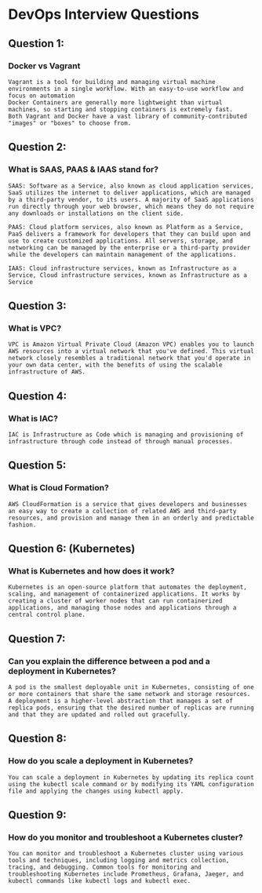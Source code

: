 #
# DevOps Interview Questions

## Question 1:
### Docker vs Vagrant

```
Vagrant is a tool for building and managing virtual machine environments in a single workflow. With an easy-to-use workflow and focus on automation
Docker Containers are generally more lightweight than virtual machines, so starting and stopping containers is extremely fast. 
Both Vagrant and Docker have a vast library of community-contributed "images" or "boxes" to choose from.
```


## Question 2:
### What is SAAS, PAAS & IAAS stand for?
```
SAAS: Software as a Service, also known as cloud application services, SaaS utilizes the internet to deliver applications, which are managed by a third-party vendor, to its users. A majority of SaaS applications run directly through your web browser, which means they do not require any downloads or installations on the client side.

PAAS: Cloud platform services, also known as Platform as a Service, PaaS delivers a framework for developers that they can build upon and use to create customized applications. All servers, storage, and networking can be managed by the enterprise or a third-party provider while the developers can maintain management of the applications.

IAAS: Cloud infrastructure services, known as Infrastructure as a Service, Cloud infrastructure services, known as Infrastructure as a Service
```

## Question 3:
### What is VPC?
```
VPC is Amazon Virtual Private Cloud (Amazon VPC) enables you to launch AWS resources into a virtual network that you've defined. This virtual network closely resembles a traditional network that you'd operate in your own data center, with the benefits of using the scalable infrastructure of AWS.
```

## Question 4:
### What is IAC?
```
IAC is Infrastructure as Code which is managing and provisioning of infrastructure through code instead of through manual processes.
```

## Question 5:
### What is Cloud Formation?
```
AWS CloudFormation is a service that gives developers and businesses an easy way to create a collection of related AWS and third-party resources, and provision and manage them in an orderly and predictable fashion.
```

## Question 6: (Kubernetes)
### What is Kubernetes and how does it work?
```
Kubernetes is an open-source platform that automates the deployment, scaling, and management of containerized applications. It works by creating a cluster of worker nodes that can run containerized applications, and managing those nodes and applications through a central control plane.

```

## Question 7:
### Can you explain the difference between a pod and a deployment in Kubernetes?
```
A pod is the smallest deployable unit in Kubernetes, consisting of one or more containers that share the same network and storage resources. A deployment is a higher-level abstraction that manages a set of replica pods, ensuring that the desired number of replicas are running and that they are updated and rolled out gracefully.

```

## Question 8:
### How do you scale a deployment in Kubernetes?
```
You can scale a deployment in Kubernetes by updating its replica count using the kubectl scale command or by modifying its YAML configuration file and applying the changes using kubectl apply.

```

## Question 9:
### How do you monitor and troubleshoot a Kubernetes cluster?
```
You can monitor and troubleshoot a Kubernetes cluster using various tools and techniques, including logging and metrics collection, tracing, and debugging. Common tools for monitoring and troubleshooting Kubernetes include Prometheus, Grafana, Jaeger, and kubectl commands like kubectl logs and kubectl exec.

```